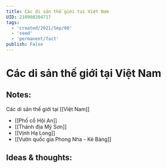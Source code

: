 ```yaml
---
title: Các di sản thế giới tại Việt Nam
UID: 210908204717
tags:
  - 'created/2021/Sep/08'
  - 'seed'
  - 'permanent/fact'
publish: False
---
```

# Các di sản thế giới tại Việt Nam

## Notes:
Các di sản thế giới tại [[Việt Nam]]

- [[Phố cổ Hội An]]
- [[Thánh địa Mỹ Sơn]]
- [[Vịnh Hạ Long]]
- [[Vườn quốc gia Phong Nha - Kẻ Bàng]]

## Ideas & thoughts:
